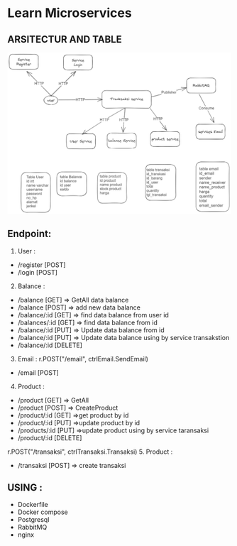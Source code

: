 # Learn Microservices

## ARSITECTUR AND TABLE

![Getting Started](image.png)

## Endpoint:

1. User :

- /register [POST]
- /login [POST]

2. Balance :

- /balance [GET] => GetAll data balance
- /balance [POST] => add new data balance
- /balance/:id [GET] => find data balance from user id
- /balances/:id [GET] => find data balance from id
- /balance/:id [PUT] => Update data balance from id
- /balance/:id [PUT] => Update data balance using by service transakstion
- /balance/:id [DELETE]

3. Email :
   r.POST("/email", ctrlEmail.SendEmail)

- /email [POST]

4. Product :

- /product [GET] => GetAll
- /product [POST] => CreateProduct
- /product/:id [GET] =>get product by id
- /product/:id [PUT] =>update product by id
- /products/:id [PUT] =>update product using by service taransaksi
- /product/:id [DELETE]

r.POST("/transaksi", ctrlTransaksi.Transaksi) 5. Product :

- /transaksi [POST] => create transaksi

## USING :

- Dockerfile
- Docker compose
- Postgresql
- RabbitMQ
- nginx
